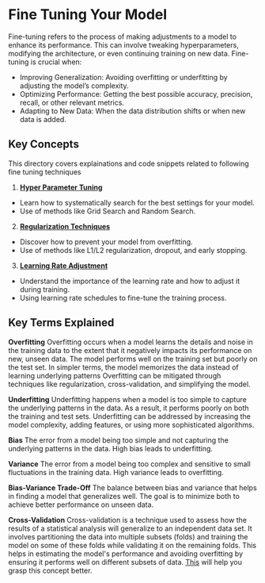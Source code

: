 # Fine Tuning Your Model

Fine-tuning refers to the process of making adjustments to a model to enhance its performance. This can involve tweaking hyperparameters, modifying the architecture, or even continuing training on new data. Fine-tuning is crucial when:

- Improving Generalization: Avoiding overfitting or underfitting by adjusting the model’s complexity.
- Optimizing Performance: Getting the best possible accuracy, precision, recall, or other relevant metrics.
- Adapting to New Data: When the data distribution shifts or when new data is added.

## Key Concepts

This directory covers explainations and code snippets related to following fine tuning techniques

1. **[Hyper Parameter Tuning](hyperparameter_tuning.md)**
- Learn how to systematically search for the best settings for your model.
- Use of methods like Grid Search and Random Search.

2. **[Regularization Techniques](regularization.md)**
- Discover how to prevent your model from overfitting.
- Use of methods like L1/L2 regularization, dropout, and early stopping.

3. **[Learning Rate Adjustment](learning_rate_adjustment.md)**
- Understand the importance of the learning rate and how to adjust it during training.
- Using learning rate schedules to fine-tune the training process.

## Key Terms Explained

**Overfitting** Overfitting occurs when a model learns the details and noise in the training data to the extent that it negatively impacts its performance on new, unseen data. The model performs well on the training set but poorly on the test set. In simpler terms, the model memorizes the data instead of learning underlying patterns Overfitting can be mitigated through techniques like regularization, cross-validation, and simplifying the model.

**Underfitting**
Underfitting happens when a model is too simple to capture the underlying patterns in the data. As a result, it performs poorly on both the training and test sets. Underfitting can be addressed by increasing the model complexity, adding features, or using more sophisticated algorithms.

**Bias**
The error from a model being too simple and not capturing the underlying patterns in the data. High bias leads to underfitting.

**Variance**
The error from a model being too complex and sensitive to small fluctuations in the training data. High variance leads to overfitting.

**Bias-Variance Trade-Off**
The balance between bias and variance that helps in finding a model that generalizes well. The goal is to minimize both to achieve better performance on unseen data.

**Cross-Validation**
Cross-validation is a technique used to assess how the results of a statistical analysis will generalize to an independent data set. It involves partitioning the data into multiple subsets (folds) and training the model on some of these folds while validating it on the remaining folds. This helps in estimating the model's performance and avoiding overfitting by ensuring it performs well on different subsets of data.
[This](https://youtu.be/hoNpvry0370?si=X_2jn1M-O28Lou7F) will help you grasp this concept better.
